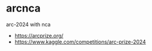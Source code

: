 # arcnca

arc-2024 with nca

- https://arcprize.org/
- https://www.kaggle.com/competitions/arc-prize-2024

